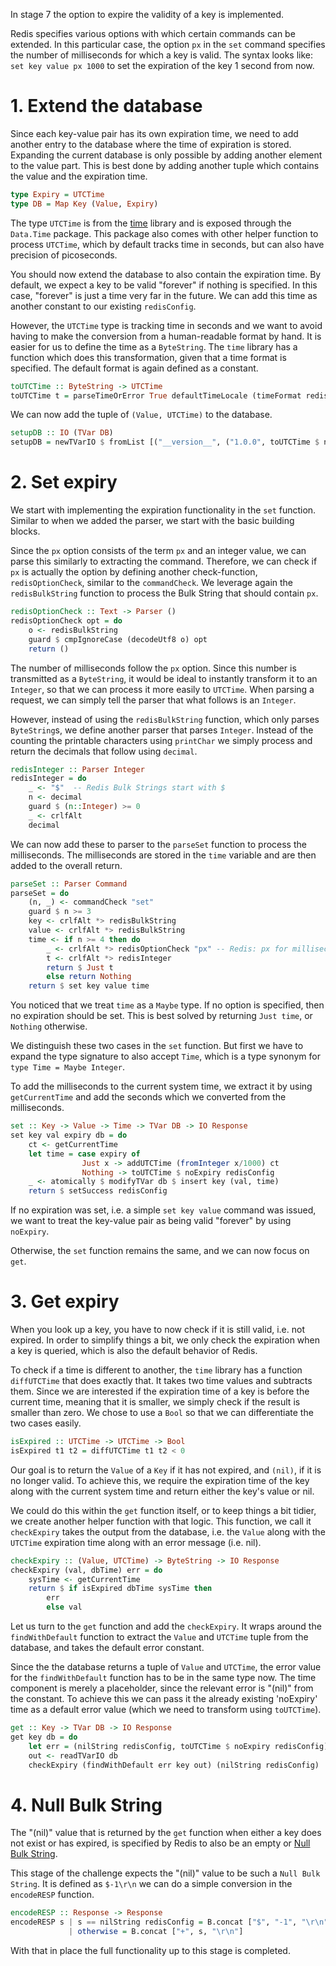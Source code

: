 In stage 7 the option to expire the validity of a key is implemented.

Redis specifies various options with which certain commands can be extended.
In this particular case, the option `px` in the `set` command specifies the number of milliseconds for which a key is valid.
The syntax looks like: `set key value px 1000` to set the expiration of the key 1 second from now.

# 1. Extend the database
Since each key-value pair has its own expiration time, we need to add another entry to the database where the time of expiration is stored.
Expanding the current database is only possible by adding another element to the value part.
This is best done by adding another tuple which contains the value and the expiration time.

```haskell
type Expiry = UTCTime
type DB = Map Key (Value, Expiry)
```
The type `UTCTime` is from the [time](https://hackage.haskell.org/package/time) library and is exposed through the `Data.Time` package.
This package also comes with other helper function to process `UTCTime`, which by default tracks time in seconds, but can also have precision of picoseconds.

You should now extend the database to also contain the expiration time.
By default, we expect a key to be valid "forever" if nothing is specified.
In this case, "forever" is just a time very far in the future.
We can add this time as another constant to our existing `redisConfig`.

However, the `UTCTime` type is tracking time in seconds and we want to avoid having to make the conversion from a human-readable format by hand.
It is easier for us to define the time as a `ByteString`.
The `time` library has a function which does this transformation, given that a time format is specified.
The default format is again defined as a constant.

```haskell
toUTCTime :: ByteString -> UTCTime
toUTCTime t = parseTimeOrError True defaultTimeLocale (timeFormat redisConfig) $ B.unpack t
```

We can now add the tuple of `(Value, UTCTime)` to the database.

```haskell
setupDB :: IO (TVar DB)
setupDB = newTVarIO $ fromList [("__version__", ("1.0.0", toUTCTime $ noExpiry redisConfig))]
```

# 2. Set expiry
We start with implementing the expiration functionality in the `set` function.
Similar to when we added the parser, we start with the basic building blocks.

Since the `px` option consists of the term `px` and an integer value, we can parse this similarly to extracting the command.
Therefore, we can check if `px` is actually the option by defining another check-function, `redisOptionCheck`, similar to the `commandCheck`.
We leverage again the `redisBulkString` function to process the Bulk String that should contain `px`.

```haskell
redisOptionCheck :: Text -> Parser ()
redisOptionCheck opt = do
    o <- redisBulkString
    guard $ cmpIgnoreCase (decodeUtf8 o) opt
    return ()
```

The number of milliseconds follow the `px` option.
Since this number is transmitted as a `ByteString`, it would be ideal to instantly transform it to an `Integer`, so that we can process it more easily to `UTCTime`.
When parsing a request, we can simply tell the parser that what follows is an `Integer`.

However, instead of using the `redisBulkString` function, which only parses `ByteString`s, we define another parser that parses `Integer`.
Instead of the counting the printable characters using `printChar` we simply process and return the decimals that follow using `decimal`.

```haskell
redisInteger :: Parser Integer
redisInteger = do
    _ <- "$"  -- Redis Bulk Strings start with $
    n <- decimal
    guard $ (n::Integer) >= 0
    _ <- crlfAlt
    decimal
```

We can now add these to parser to the `parseSet` function to process the milliseconds.
The milliseconds are stored in the `time` variable and are then added to the overall return.

```haskell
parseSet :: Parser Command
parseSet = do
    (n, _) <- commandCheck "set"
    guard $ n >= 3
    key <- crlfAlt *> redisBulkString
    value <- crlfAlt *> redisBulkString
    time <- if n >= 4 then do
        _ <- crlfAlt *> redisOptionCheck "px" -- Redis: px for milliseconds
        t <- crlfAlt *> redisInteger
        return $ Just t
        else return Nothing
    return $ set key value time
```

You noticed that we treat `time` as a `Maybe` type.
If no option is specified, then no expiration should be set.
This is best solved by returning `Just time`, or `Nothing` otherwise.

We distinguish these two cases in the `set` function.
But first we have to expand the type signature to also accept `Time`, which is a type synonym for `type Time = Maybe Integer`.

To add the milliseconds to the current system time, we extract it by using `getCurrentTime` and add the seconds which we converted from the milliseconds.

```haskell
set :: Key -> Value -> Time -> TVar DB -> IO Response
set key val expiry db = do
    ct <- getCurrentTime
    let time = case expiry of
                Just x -> addUTCTime (fromInteger x/1000) ct
                Nothing -> toUTCTime $ noExpiry redisConfig
    _ <- atomically $ modifyTVar db $ insert key (val, time)
    return $ setSuccess redisConfig
```

If no expiration was set, i.e. a simple `set key value` command was issued, we want to treat the key-value pair as being valid "forever" by using `noExpiry`.

Otherwise, the `set` function remains the same, and we can now focus on `get`.

# 3. Get expiry

When you look up a key, you have to now check if it is still valid, i.e. not expired.
In order to simplify things a bit, we only check the expiration when a key is queried, which is also the default behavior of Redis.

To check if a time is different to another, the `time` library has a function `diffUTCTime` that does exactly that.
It takes two time values and subtracts them.
Since we are interested if the expiration time of a key is before the current time, meaning that it is smaller, we simply check if the result is smaller than zero.
We chose to use a `Bool` so that we can differentiate the two cases easily.

```haskell
isExpired :: UTCTime -> UTCTime -> Bool
isExpired t1 t2 = diffUTCTime t1 t2 < 0
```

Our goal is to return the `Value` of a `Key` if it has not expired, and `(nil)`, if it is no longer valid.
To achieve this, we require the expiration time of the key along with the current system time and return either the key's value or nil.

We could do this within the `get` function itself, or to keep things a bit tidier, we create another helper function with that logic.
This function, we call it `checkExpiry` takes the output from the database, i.e. the `Value` along with the `UTCTime` expiration time along with an error message (i.e. nil).

```haskell
checkExpiry :: (Value, UTCTime) -> ByteString -> IO Response
checkExpiry (val, dbTime) err = do
    sysTime <- getCurrentTime
    return $ if isExpired dbTime sysTime then
        err
        else val
```

Let us turn to the `get` function and add the `checkExpiry`.
It wraps around the `findWithDefault` function to extract the `Value` and `UTCTime` tuple from the database, and takes the default error constant.

Since the the database returns a tuple of `Value` and `UTCTime`, the error value for the `findWithDefault` function has to be in the same type now.
The time component is merely a placeholder, since the relevant error is "(nil)" from the constant.
To achieve this we can pass it the already existing 'noExpiry' time as a default error value (which we need to transform using `toUTCTime`).

```haskell
get :: Key -> TVar DB -> IO Response
get key db = do
    let err = (nilString redisConfig, toUTCTime $ noExpiry redisConfig)
    out <- readTVarIO db
    checkExpiry (findWithDefault err key out) (nilString redisConfig)


```

# 4. Null Bulk String 

The "(nil)" value that is returned by the `get` function when either a key does not exist or has expired, is specified by Redis to also be an empty or [Null Bulk String](https://redis.io/docs/reference/protocol-spec/#resp-bulk-strings).

This stage of the challenge expects the "(nil)" value to be such a `Null Bulk String`.
It is defined as `$-1\r\n` we can do a simple conversion in the `encodeRESP` function.

```haskell
encodeRESP :: Response -> Response
encodeRESP s | s == nilString redisConfig = B.concat ["$", "-1", "\r\n"]
             | otherwise = B.concat ["+", s, "\r\n"]
```

With that in place the full functionality up to this stage is completed.

